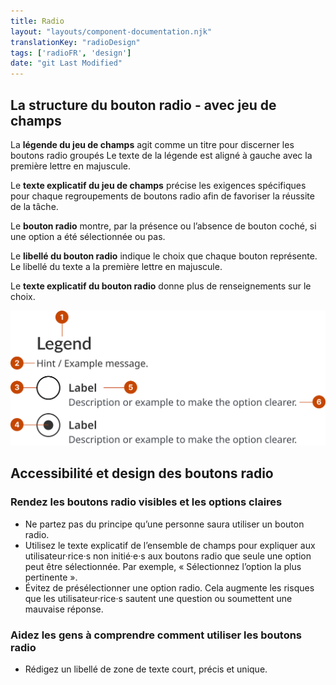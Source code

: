 ```yaml
---
title: Radio
layout: "layouts/component-documentation.njk"
translationKey: "radioDesign"
tags: ['radioFR', 'design']
date: "git Last Modified"
---
```


## La structure du bouton radio - avec jeu de champs

La **légende du jeu de champs** agit comme un titre pour discerner les boutons radio groupés Le texte de la légende est aligné à gauche avec la première lettre en majuscule.

Le **texte explicatif du jeu de champs** précise les exigences spécifiques pour chaque regroupements de boutons radio afin de favoriser la réussite de la tâche.

Le **bouton radio** montre, par la présence ou l’absence de bouton coché, si une option a été sélectionnée ou pas.

Le **libellé du bouton radio** indique le choix que chaque bouton représente. Le libellé du texte a la première lettre en majuscule.

Le **texte explicatif du bouton radio** donne plus de renseignements sur le choix.

<img class="b-sm b-gray p-400" src="/images/en/components/anatomy/gcds-radio-anatomy.svg" alt="L'anatomie du composant radio identifiant la légende du jeu de champ et son message d'aide, un bouton radio sélectionné, un bouton radio, l'étiquette du bouton radio et son message d'aide qui forme le composant."/>

## Accessibilité et design des boutons radio

### Rendez les boutons radio visibles et les options claires

- Ne partez pas du principe qu’une personne saura utiliser un bouton radio.
- Utilisez le texte explicatif de l’ensemble de champs pour expliquer aux utilisateur·rice·s non initié·e·s aux boutons radio que seule une option peut être sélectionnée. Par exemple, « Sélectionnez l’option la plus pertinente ».
- Évitez de présélectionner une option radio. Cela augmente les risques que les utilisateur·rice·s sautent une question ou soumettent une mauvaise réponse.

### Aidez les gens à comprendre comment utiliser les boutons radio

- Rédigez un libellé de zone de texte court, précis et unique.
